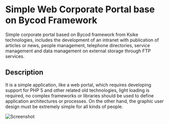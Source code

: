 # Simple Web Corporate Portal base on Bycod Framework
Simple corporate portal based on Bycod framework from Ksike technologies, includes the development of an intranet with publication of articles or news, people management, telephone directories, service management and data management on external storage through FTP services.

## Description
It is a simple application, like a web portal, which requires developing support for PHP 5 and other related old technologies, light loading is required, no complex frameworks or libraries should be used to define application architectures or processes. On the other hand, the graphic user design must be extremely simple for all kinds of people.

![Screenshot](../README/portal.png)